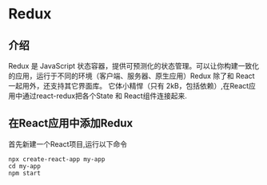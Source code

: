 # Redux
## 介绍
 Redux 是 JavaScript 状态容器，提供可预测化的状态管理。可以让你构建一致化的应用，运行于不同的环境（客户端、服务器、原生应用）Redux 除了和 React 一起用外，还支持其它界面库。 它体小精悍（只有 2kB，包括依赖）,在React应用中通过react-redux把各个State 和 React组件连接起来.

 ## 在React应用中添加Redux
   首先新建一个React项目,运行以下命令
```
npx create-react-app my-app
cd my-app
npm start

```

